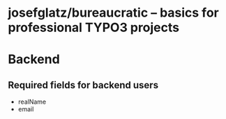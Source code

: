 # josefglatz/bureaucratic – basics for professional TYPO3 projects

# Backend

## Required fields for backend users

* realName
* email